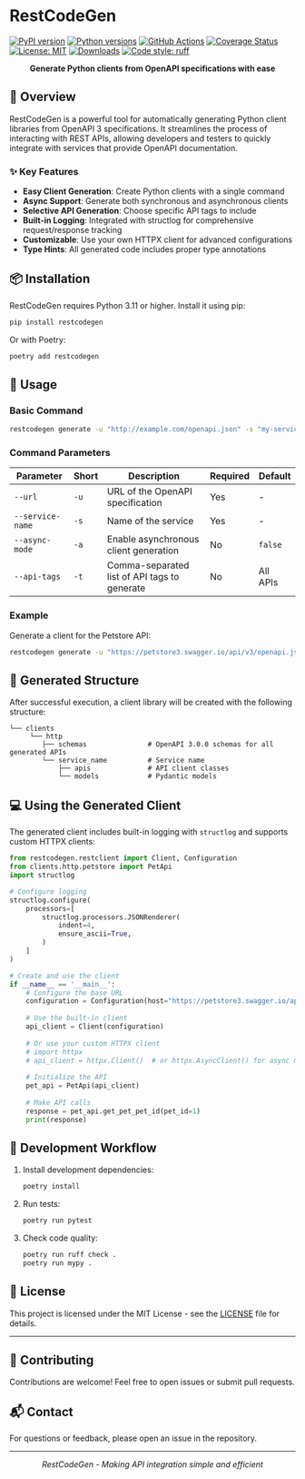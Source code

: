 # RestCodeGen

[![PyPI version](https://img.shields.io/pypi/v/restcodegen.svg)](https://pypi.org/project/restcodegen)
[![Python versions](https://img.shields.io/pypi/pyversions/restcodegen.svg)](https://pypi.python.org/pypi/restcodegen)
[![GitHub Actions](https://img.shields.io/github/actions/workflow/status/ValeriyMenshikov/restcodegen/python-test.yml?branch=main)](https://github.com/ValeriyMenshikov/restcodegen/actions/workflows/python-test.yml)
[![Coverage Status](https://coveralls.io/repos/github/ValeriyMenshikov/restcodegen/badge.svg?branch=main)](https://coveralls.io/github/ValeriyMenshikov/restcodegen?branch=main)
[![License: MIT](https://img.shields.io/badge/License-MIT-yellow.svg)](https://github.com/ValeriyMenshikov/restcodegen/blob/main/LICENSE)
[![Downloads](https://img.shields.io/pypi/dm/restcodegen.svg)](https://pypistats.org/packages/restcodegen)
[![Code style: ruff](https://img.shields.io/badge/code%20style-ruff-000000.svg)](https://github.com/astral-sh/ruff)

<p align="center">
  <b>Generate Python clients from OpenAPI specifications with ease</b>
</p>

## 🚀 Overview

RestCodeGen is a powerful tool for automatically generating Python client libraries from OpenAPI 3 specifications. It streamlines the process of interacting with REST APIs, allowing developers and testers to quickly integrate with services that provide OpenAPI documentation.

### ✨ Key Features

- **Easy Client Generation**: Create Python clients with a single command
- **Async Support**: Generate both synchronous and asynchronous clients
- **Selective API Generation**: Choose specific API tags to include
- **Built-in Logging**: Integrated with structlog for comprehensive request/response tracking
- **Customizable**: Use your own HTTPX client for advanced configurations
- **Type Hints**: All generated code includes proper type annotations

## 📦 Installation

RestCodeGen requires Python 3.11 or higher. Install it using pip:

```bash
pip install restcodegen
```

Or with Poetry:

```bash
poetry add restcodegen
```

## 🔧 Usage

### Basic Command

```bash
restcodegen generate -u "http://example.com/openapi.json" -s "my-service" -a false
```

### Command Parameters

| Parameter | Short | Description | Required | Default |
|-----------|-------|-------------|----------|---------|
| `--url` | `-u` | URL of the OpenAPI specification | Yes | - |
| `--service-name` | `-s` | Name of the service | Yes | - |
| `--async-mode` | `-a` | Enable asynchronous client generation | No | `false` |
| `--api-tags` | `-t` | Comma-separated list of API tags to generate | No | All APIs |

### Example

Generate a client for the Petstore API:

```bash
restcodegen generate -u "https://petstore3.swagger.io/api/v3/openapi.json" -s "petstore" -a false
```

## 📁 Generated Structure

After successful execution, a client library will be created with the following structure:

```
└── clients                      
     └── http     
        ├── schemas               # OpenAPI 3.0.0 schemas for all generated APIs                   
        └── service_name          # Service name     
            ├── apis              # API client classes                    
            └── models            # Pydantic models   
```

## 💻 Using the Generated Client

The generated client includes built-in logging with `structlog` and supports custom HTTPX clients:

```python
from restcodegen.restclient import Client, Configuration
from clients.http.petstore import PetApi
import structlog

# Configure logging
structlog.configure(
    processors=[
        structlog.processors.JSONRenderer(
            indent=4,
            ensure_ascii=True,
        )
    ]
)

# Create and use the client
if __name__ == '__main__':
    # Configure the base URL
    configuration = Configuration(host="https://petstore3.swagger.io/api/v3")
    
    # Use the built-in client
    api_client = Client(configuration)
    
    # Or use your custom HTTPX client
    # import httpx
    # api_client = httpx.Client()  # or httpx.AsyncClient() for async mode
    
    # Initialize the API
    pet_api = PetApi(api_client)
    
    # Make API calls
    response = pet_api.get_pet_pet_id(pet_id=1)
    print(response)
```

## 🔄 Development Workflow

1. Install development dependencies:
   ```bash
   poetry install
   ```

2. Run tests:
   ```bash
   poetry run pytest
   ```

3. Check code quality:
   ```bash
   poetry run ruff check .
   poetry run mypy .
   ```

## 📄 License

This project is licensed under the MIT License - see the [LICENSE](LICENSE) file for details.

---

## 🤝 Contributing

Contributions are welcome! Feel free to open issues or submit pull requests.

## 📬 Contact

For questions or feedback, please open an issue in the repository.

---

<p align="center">
  <i>RestCodeGen - Making API integration simple and efficient</i>
</p>
